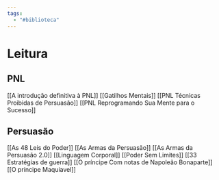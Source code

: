 ```yaml
---
tags:
  - "#biblioteca"
---
```

# Leitura
## PNL
[[A introdução definitiva à PNL]]
[[Gatilhos Mentais]]
[[PNL Técnicas Proibidas de Persuasão]]
[[PNL Reprogramando Sua Mente para o Sucesso]]
## Persuasão
[[As 48 Leis do Poder]]
[[As Armas da Persuasão]]
[[As Armas da Persuasão 2.0]]
[[Linguagem Corporal]]
[[Poder Sem Limites]]
[[33 Estratégias de guerra]]
[[O príncipe Com notas de Napoleão Bonaparte]]
[[O príncipe Maquiavel]]
